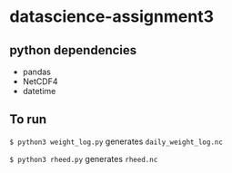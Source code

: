 # datascience-assignment3

## python dependencies
- pandas
- NetCDF4
- datetime

## To run
``$ python3 weight_log.py``
generates `daily_weight_log.nc`

``$ python3 rheed.py``
generates `rheed.nc`
